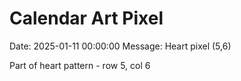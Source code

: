 # Calendar Art Pixel

Date: 2025-01-11 00:00:00
Message: Heart pixel (5,6)

Part of heart pattern - row 5, col 6
